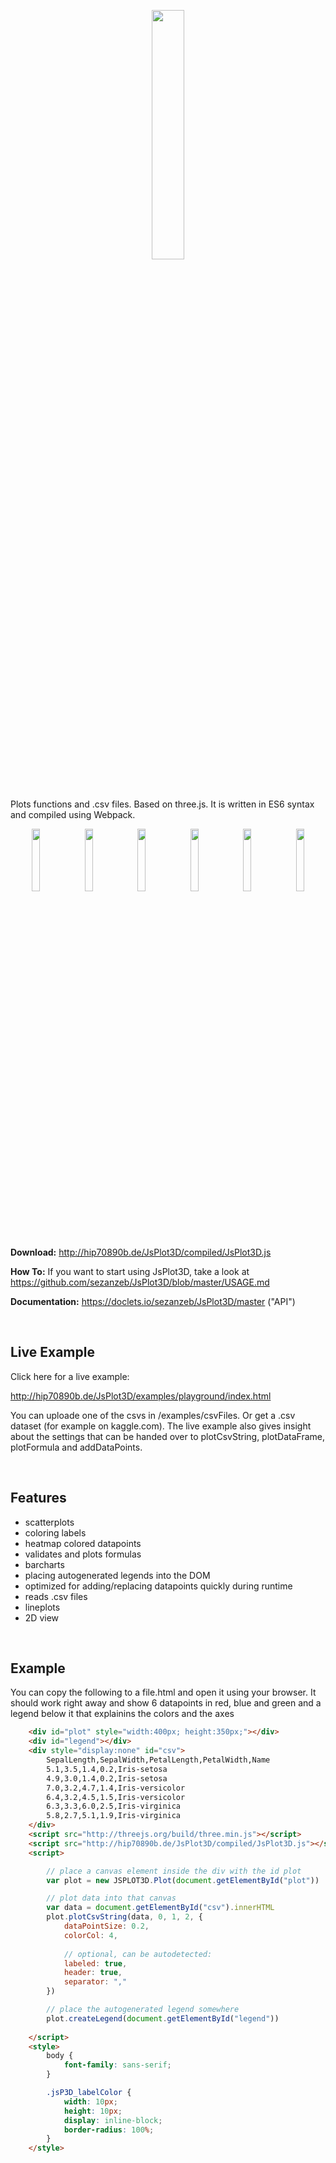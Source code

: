 <p align="center"><img width="32%" src="https://raw.githubusercontent.com/sezanzeb/JsPlot3D/master/images/title.png"/></p>

Plots functions and .csv files. Based on three.js. It is written in ES6 syntax and compiled using Webpack.

<p align="center">
    <img width="16%" src="https://raw.githubusercontent.com/sezanzeb/JsPlot3D/master/images/bar.png">
    <img width="16%" src="https://raw.githubusercontent.com/sezanzeb/JsPlot3D/master/images/polygon.png">
    <img width="16%" src="https://raw.githubusercontent.com/sezanzeb/JsPlot3D/master/images/line.png">
    <img width="16%" src="https://raw.githubusercontent.com/sezanzeb/JsPlot3D/master/images/spatial.png">
    <img width="16%" src="https://raw.githubusercontent.com/sezanzeb/JsPlot3D/master/images/barchart2.png">
    <img width="16%" src="https://raw.githubusercontent.com/sezanzeb/JsPlot3D/master/images/scatter.png">
</p>

<br/>

**Download:** http://hip70890b.de/JsPlot3D/compiled/JsPlot3D.js

**How To:** If you want to start using JsPlot3D, take a look at https://github.com/sezanzeb/JsPlot3D/blob/master/USAGE.md

**Documentation:** https://doclets.io/sezanzeb/JsPlot3D/master ("API")

<br/>

## Live Example

Click here for a live example:

http://hip70890b.de/JsPlot3D/examples/playground/index.html

You can uploade one of the csvs in /examples/csvFiles. Or get a .csv dataset (for example on kaggle.com). The live example also gives insight about the settings that can be handed over to plotCsvString, plotDataFrame, plotFormula and addDataPoints.

<br/>

## Features

- scatterplots
- coloring labels
- heatmap colored datapoints
- validates and plots formulas
- barcharts
- placing autogenerated legends into the DOM
- optimized for adding/replacing datapoints quickly during runtime
- reads .csv files
- lineplots
- 2D view

<br/>

## Example

You can copy the following to a file.html and open it using your browser. It should work right away and show 6 datapoints in red, blue and green and a legend below it that explainins the colors and the axes

```html
    <div id="plot" style="width:400px; height:350px;"></div>
    <div id="legend"></div>
    <div style="display:none" id="csv">
        SepalLength,SepalWidth,PetalLength,PetalWidth,Name
        5.1,3.5,1.4,0.2,Iris-setosa
        4.9,3.0,1.4,0.2,Iris-setosa
        7.0,3.2,4.7,1.4,Iris-versicolor
        6.4,3.2,4.5,1.5,Iris-versicolor
        6.3,3.3,6.0,2.5,Iris-virginica
        5.8,2.7,5.1,1.9,Iris-virginica
    </div>
    <script src="http://threejs.org/build/three.min.js"></script>
    <script src="http://hip70890b.de/JsPlot3D/compiled/JsPlot3D.js"></script>
    <script>

        // place a canvas element inside the div with the id plot
        var plot = new JSPLOT3D.Plot(document.getElementById("plot"))

        // plot data into that canvas
        var data = document.getElementById("csv").innerHTML
        plot.plotCsvString(data, 0, 1, 2, {
            dataPointSize: 0.2,
            colorCol: 4,
    
            // optional, can be autodetected:
            labeled: true,
            header: true,
            separator: ","
        })

        // place the autogenerated legend somewhere
        plot.createLegend(document.getElementById("legend"))
        
    </script>
    <style>
        body {
            font-family: sans-serif;
        }

        .jsP3D_labelColor {
            width: 10px;
            height: 10px;
            display: inline-block;
            border-radius: 100%;
        }
    </style>
```
